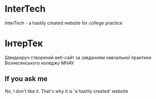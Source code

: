 # InterTech
 InterTech - a hastily created website for college practice

# ІнтерТек
Швидкоруч створений веб-сайт за завданням навчальної практики Вознесенського коледжу МНАУ

## If you ask me
No, I don't like it. That's why it is 'a hastily created' website
